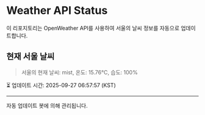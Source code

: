
# Weather API Status

이 리포지토리는 OpenWeather API를 사용하여 서울의 날씨 정보를 자동으로 업데이트합니다.

## 현재 서울 날씨
> 서울의 현재 날씨: mist, 온도: 15.76°C, 습도: 100%

⏳ 업데이트 시간: 2025-09-27 06:57:57 (KST)

---
자동 업데이트 봇에 의해 관리됩니다.
